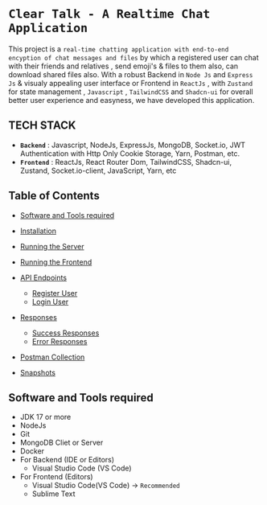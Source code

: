 # `Clear Talk - A Realtime Chat Application`

This project is a `real-time chatting application with end-to-end encyption of chat messages and files` by which a registered user can chat with their friends and relatives , send emoji's & files to them also, can download shared files also. With a robust Backend in `Node Js` and `Express Js` & visualy appealing user interface or Frontend in `ReactJs` , with `Zustand` for state management , `Javascript` , `TailwindCSS` and `Shadcn-ui` for overall better user experience and easyness, we have developed this application.

## TECH STACK

- <b>`Backend`</b> : Javascript, NodeJs, ExpressJs, MongoDB, Socket.io, JWT Authentication with Http Only Cookie Storage, Yarn, Postman, etc.
- <b>`Frontend`</b> : ReactJs, React Router Dom, TailwindCSS, Shadcn-ui, Zustand, Socket.io-client, JavaScript, Yarn, etc

## Table of Contents

- [Software and Tools required](#software-and-tools-required)
- [Installation](#installation)
- [Running the Server](#running-the-server)
- [Running the Frontend](#running-the-frontend)
- [API Endpoints](#api-endpoints)

  - [Register User](#register-user)
  - [Login User](#login-user)

- [Responses](#responses)
  - [Success Responses](#success-responses)
  - [Error Responses](#error-responses)
- [Postman Collection](#postman-collection)
- [Snapshots](#snapshots)

## Software and Tools required

- JDK 17 or more
- NodeJs
- Git
- MongoDB Cliet or Server
- Docker
- For Backend (IDE or Editors)
  - Visual Studio Code (VS Code)
- For Frontend (Editors)
  - Visual Studio Code(VS Code) -> `Recommended`
  - Sublime Text
